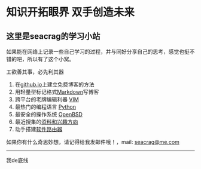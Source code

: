 # 知识开拓眼界 双手创造未来
## 这里是seacrag的学习小站

如果能在网络上记录一些自己学习的过程，并与同好分享自己的思考，感觉也挺不错的吧，所以有了这个小窝。

工欲善其事，必先利其器

1. 在[github.io](/docs/githubdoc.md)上建立免费博客的方法
2. 用轻量型标记格式[Markdown](/docs/Markdowndoc.md)写博客
3. 跨平台的老牌编辑利器 [VIM](/docs/VIMdoc.md)
4. 最热门的编程语言 [Python](/docs/pythondoc.md)
5. 最安全的操作系统 [OpenBSD](/docs/openbsddoc.md)
6. 最近搜集的[资料和兴趣方向](/docs/think.md)
7. 动手搭建[软件路由器](/docs/openwrt.md)

如果你有什么奇思妙想，请记得给我发邮件哦！，mail: seacrag@me.com

***
我de底线
